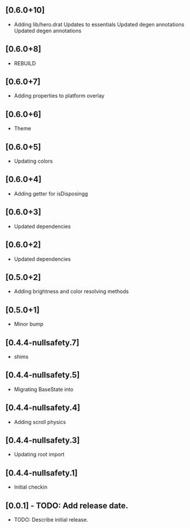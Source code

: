 ## [0.6.0+10]
 * Adding lib/hero.drat
Updates to essentials
Updated degen annotations
Updated degen annotations

## [0.6.0+8]
 * REBUILD

## [0.6.0+7]
 * Adding properties to platform overlay

## [0.6.0+6]
 * Theme

## [0.6.0+5]
 * Updating colors

## [0.6.0+4]
 * Adding getter for isDisposingg

## [0.6.0+3]
 * Updated dependencies

## [0.6.0+2]
 * Updated dependencies

## [0.5.0+2]
 * Adding brightness and color resolving methods

## [0.5.0+1]
 * Minor bump

## [0.4.4-nullsafety.7]
 * shims

## [0.4.4-nullsafety.5]
 * Migrating BaseState into

## [0.4.4-nullsafety.4]
 * Adding scroll physics

## [0.4.4-nullsafety.3]
 * Updating root import

## [0.4.4-nullsafety.1]
 * Initial checkin

## [0.0.1] - TODO: Add release date.

* TODO: Describe initial release.

